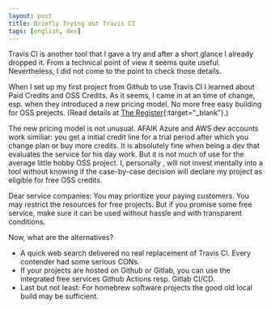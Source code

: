 ```yaml
---
layout: post
title: Briefly Trying out Travis CI
tags: [english, dev]
---
```

Travis CI is another tool that I gave a try and after a short glance I already
dropped it. From a technical point of view it seems quite useful. Nevertheless,
I did not come to the point to check those details.

When I set up my first project from Github to use Travis CI I learned about Paid
Credits and OSS Credits. As it seems, I came in at an time of change, esp. when
they introduced a new pricing model. No more free easy building for OSS
prejects. (Read details at [The Register][pricing]{:target="_blank"}.)

The new pricing model is not unusual. AFAIK Azure and AWS dev accounts work
similiar: you get a initial credit line for a trial period after which you
change plan or buy more credits. It is absolutely fine when being a dev that
evaluates the service for his day work. But it is not much of use for the
average little hobby OSS project. I, personally , will not invest mentally into
a tool without knowing if the case-by-case decision will declare my project as
eligible for free OSS credits.

Dear service companies: You may prioritize your paying customers. You may
restrict the resources for free projects. But if you promise some free service,
make sure it can be used without hassle and with transparent conditions.

Now, what are the alternatives?
*   A quick web search delivered no real replacement of Travis CI. Every
    contender had some serious CONs.
*   If your projects are hosted on Github or Gitlab, you can use the integrated
    free services Github Actions resp. Gitlab CI/CD.
*   Last but not least: For homebrew software projects the good old local build
    may be sufficient.

[pricing]: https://www.theregister.com/2020/11/02/travis_ci_pricng/